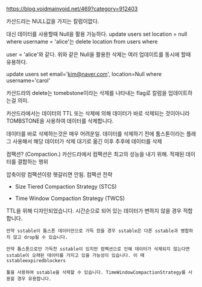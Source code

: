 https://blog.voidmainvoid.net/469?category=912403

카산드라는 NULL값을 가지는 칼럼이없다.


대신 데이터를 사용할때 Null을 활용 가능하다. update users set location = null where username = 'alice'는 delete location from users where

user = 'alice'와 같다. 위와 같은 Null을 활용한 삭제는 여러 업데이트를 동시에 할때 유용하다.




 update users set email='kim@naver.com', location=Null where username='carol'



카산드라의 delete는 tomebstone이라는 삭제를 나타내는 flag로 칼럼을 업데이트하는걸 의미.


카산드라에서는 데이터의 TTL 또는 삭제에 의해 데이터가 바로 삭제되는 것이아니라 TOMBSTONE을 사용하여 데이터를 삭제합니다.


데이터를 바로 삭제하는것은 매우 어려운일. 데이터를 삭제하기 전에 툼스톤이라는 플래그 사용해서 해당 데이터가 삭제 대기로 옮긴 이후 추후에 데이터를 삭제


컴팩션? (Compaction.) 카산드라에서 컴팩션은 최고의 성능을 내기 위해. 적재된 데이터를 결합하는 행위 

압축이랑 컴팩션이랑 헷갈리면 안됨. 컴팩션 전략

- Size Tiered Compaction Strategy (STCS)


- Time Window Compaction Strategy (TWCS)


TTL을 위해 디자인되었습니다. 시간순으로 되어 있는 데이터가 변하지 않을 경우 적합합니다.


```
만약 sstable이 툼스톤 데이터만으로 가득 찼을 경우 sstable은 다른 sstable과 병합하지 않고 drop될 수 있습니다. 

만약 툼스톤으로만 가득찬 sstable이 있지만 컴팩션으로 인해 데이터가 삭제되지 않는다면 sstable이 오래된 데이터를 가지고 있을 가능성이 있습니다. 이 때 sstableexpiredblockers 

툴을 사용하여 sstable을 삭제할 수 있습니다. TimeWindowCompactionStrategy를 사용할 경우 유용합니다.
```



